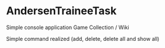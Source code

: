 # AndersenTraineeTask

Simple console application Game Collection / Wiki

Simple command realized (add, delete, delete all and show all)